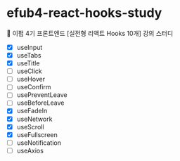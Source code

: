 # efub4-react-hooks-study

💙 이펍 4기 프론트엔드 [실전형 리액트 Hooks 10개] 강의 스터디

- [x] useInput
- [x] useTabs
- [x] useTitle
- [ ] useClick
- [ ] useHover
- [ ] useConfirm
- [ ] usePreventLeave
- [ ] useBeforeLeave
- [x] useFadeIn
- [x] useNetwork
- [x] useScroll
- [x] useFullscreen
- [ ] useNotification
- [ ] useAxios
